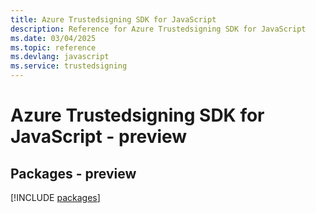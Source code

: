 ```yaml
---
title: Azure Trustedsigning SDK for JavaScript
description: Reference for Azure Trustedsigning SDK for JavaScript
ms.date: 03/04/2025
ms.topic: reference
ms.devlang: javascript
ms.service: trustedsigning
---
```

# Azure Trustedsigning SDK for JavaScript - preview
## Packages - preview
[!INCLUDE [packages](trustedsigning-index.md)]